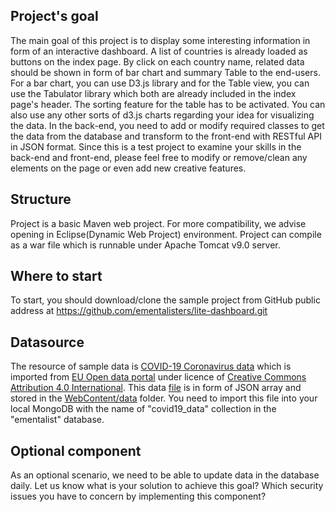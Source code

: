 ## Project's goal ##
The main goal of this project is to display some interesting information in form of an interactive dashboard.
A list of countries is already loaded as buttons on the index page. By click on each country name, related data should be shown in form of bar chart and summary Table to the end-users.
For a bar chart, you can use D3.js library and for the Table view, you can use the Tabulator library which both are already included in the index page's header. 
The sorting feature for the table has to be activated.
You can also use any other sorts of d3.js charts regarding your idea for visualizing the data.
In the back-end, you need to add or modify required classes to get the data from the database and transform to the front-end with RESTful API in JSON format. 
Since this is a test project to examine your skills in the back-end and front-end, please feel free to modify or remove/clean any elements on the page or even add new creative features.

## Structure ##
Project is a basic Maven web project. For more compatibility, we advise opening in Eclipse(Dynamic Web Project) environment. Project can compile as a war file which is runnable under Apache Tomcat v9.0 server.

## Where to start ##
To start, you should download/clone the sample project from GitHub public address at https://github.com/ementalisters/lite-dashboard.git

## Datasource ##
The resource of sample data is [COVID-19 Coronavirus data](https://data.europa.eu/euodp/en/data/dataset/covid-19-coronavirus-data) which is imported from [EU Open data portal](https://data.europa.eu/) under licence of [Creative Commons Attribution 4.0 International](http://creativecommons.org/licenses/by/4.0/).
This data [file](WebContent/data/covid19_data.json) is in form of JSON array and stored in the [WebContent/data](WebContent/data/) folder. You need to import this file into your local MongoDB with the name of "covid19_data" collection in the "ementalist" database.

## Optional component ##
As an optional scenario, we need to be able to update data in the database daily. Let us know what is your solution to achieve this goal?
Which security issues you have to concern by implementing this component?
